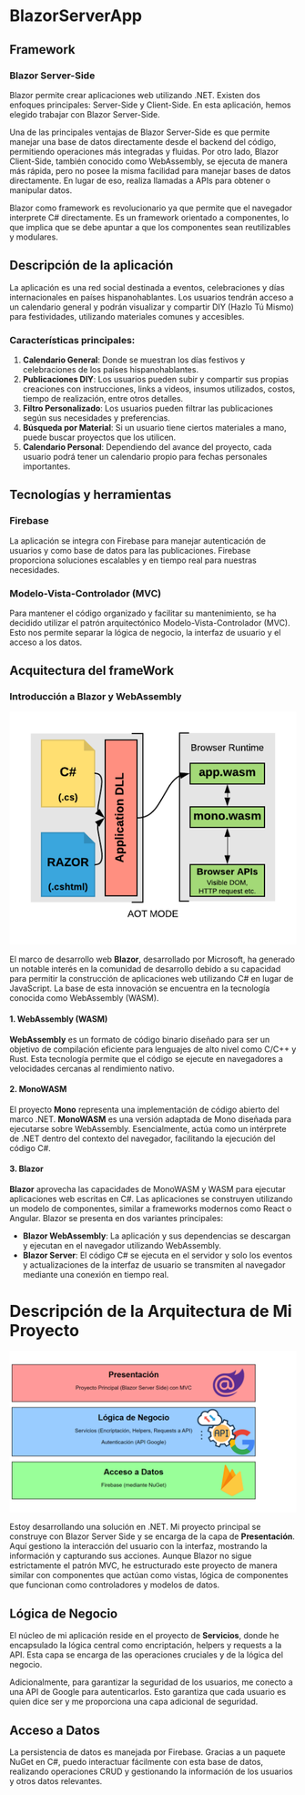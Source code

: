 <h1>BlazorServerApp</h1>
<h2>Framework</h2>

<h3>Blazor Server-Side</h3>

<p>
Blazor permite crear aplicaciones web utilizando .NET. Existen dos enfoques principales: Server-Side y Client-Side. En esta aplicación, hemos elegido trabajar con Blazor Server-Side. 
</p>
<p>
Una de las principales ventajas de Blazor Server-Side es que permite manejar una base de datos directamente desde el backend del código, permitiendo operaciones más integradas y fluidas. Por otro lado, Blazor Client-Side, también conocido como WebAssembly, se ejecuta de manera más rápida, pero no posee la misma facilidad para manejar bases de datos directamente. En lugar de eso, realiza llamadas a APIs para obtener o manipular datos.
</p>
<p>
Blazor como framework es revolucionario ya que permite que el navegador interprete C# directamente. Es un framework orientado a componentes, lo que implica que se debe apuntar a que los componentes sean reutilizables y modulares.
</p>

<h2>Descripción de la aplicación</h2>

<p>
La aplicación es una red social destinada a eventos, celebraciones y días internacionales en países hispanohablantes. Los usuarios tendrán acceso a un calendario general y podrán visualizar y compartir DIY (Hazlo Tú Mismo) para festividades, utilizando materiales comunes y accesibles.
</p>

<h3>Características principales:</h3>

<ol>
    <li><strong>Calendario General</strong>: Donde se muestran los días festivos y celebraciones de los países hispanohablantes.</li>
    <li><strong>Publicaciones DIY</strong>: Los usuarios pueden subir y compartir sus propias creaciones con instrucciones, links a videos, insumos utilizados, costos, tiempo de realización, entre otros detalles.</li>
    <li><strong>Filtro Personalizado</strong>: Los usuarios pueden filtrar las publicaciones según sus necesidades y preferencias.</li>
    <li><strong>Búsqueda por Material</strong>: Si un usuario tiene ciertos materiales a mano, puede buscar proyectos que los utilicen.</li>
    <li><strong>Calendario Personal</strong>: Dependiendo del avance del proyecto, cada usuario podrá tener un calendario propio para fechas personales importantes.</li>
</ol>

<h2>Tecnologías y herramientas</h2>

<h3>Firebase</h3>

<p>
La aplicación se integra con Firebase para manejar autenticación de usuarios y como base de datos para las publicaciones. Firebase proporciona soluciones escalables y en tiempo real para nuestras necesidades.
</p>

<h3>Modelo-Vista-Controlador (MVC)</h3>

<p>
Para mantener el código organizado y facilitar su mantenimiento, se ha decidido utilizar el patrón arquitectónico Modelo-Vista-Controlador (MVC). Esto nos permite separar la lógica de negocio, la interfaz de usuario y el acceso a los datos.
</p>

<h2>Acquitectura del frameWork</h2>
<h3>Introducción a Blazor y WebAssembly</h3>
<img src="https://github.com/josemita0301/BlazorServerApp/blob/9faf3953afbc287ed4351f76ebf1c20dab74e24a/Blazor%20Framework.png" style = "align-center">

<p>El marco de desarrollo web <strong>Blazor</strong>, desarrollado por Microsoft, ha generado un notable interés en la comunidad de desarrollo debido a su capacidad para permitir la construcción de aplicaciones web utilizando C# en lugar de JavaScript. La base de esta innovación se encuentra en la tecnología conocida como WebAssembly (WASM).</p>

<h4>1. WebAssembly (WASM)</h4>
<p><strong>WebAssembly</strong> es un formato de código binario diseñado para ser un objetivo de compilación eficiente para lenguajes de alto nivel como C/C++ y Rust. Esta tecnología permite que el código se ejecute en navegadores a velocidades cercanas al rendimiento nativo.</p>

<h4>2. MonoWASM</h4>
<p>El proyecto <strong>Mono</strong> representa una implementación de código abierto del marco .NET. <strong>MonoWASM</strong> es una versión adaptada de Mono diseñada para ejecutarse sobre WebAssembly. Esencialmente, actúa como un intérprete de .NET dentro del contexto del navegador, facilitando la ejecución del código C#.</p>

<h4>3. Blazor</h4>
<p><strong>Blazor</strong> aprovecha las capacidades de MonoWASM y WASM para ejecutar aplicaciones web escritas en C#. Las aplicaciones se construyen utilizando un modelo de componentes, similar a frameworks modernos como React o Angular. Blazor se presenta en dos variantes principales:</p>
<ul>
    <li><strong>Blazor WebAssembly</strong>: La aplicación y sus dependencias se descargan y ejecutan en el navegador utilizando WebAssembly.</li>
    <li><strong>Blazor Server</strong>: El código C# se ejecuta en el servidor y solo los eventos y actualizaciones de la interfaz de usuario se transmiten al navegador mediante una conexión en tiempo real.</li>
</ul>

<h1>Descripción de la Arquitectura de Mi Proyecto</h1>

<img src="https://github.com/josemita0301/BlazorServerApp/blob/0b32f32600716e1deb8c221d787b7a560efc26b3/Title%20Page.png" style = "align-center">

<p>Estoy desarrollando una solución en .NET. Mi proyecto principal se construye con Blazor Server Side y se encarga de la capa de <strong>Presentación</strong>. Aquí gestiono la interacción del usuario con la interfaz, mostrando la información y capturando sus acciones. Aunque Blazor no sigue estrictamente el patrón MVC, he estructurado este proyecto de manera similar con componentes que actúan como vistas, lógica de componentes que funcionan como controladores y modelos de datos.</p>

<h2>Lógica de Negocio</h2>
<p>El núcleo de mi aplicación reside en el proyecto de <strong>Servicios</strong>, donde he encapsulado la lógica central como encriptación, helpers y requests a la API. Esta capa se encarga de las operaciones cruciales y de la lógica del negocio.</p>

<p>Adicionalmente, para garantizar la seguridad de los usuarios, me conecto a una API de Google para autenticarlos. Esto garantiza que cada usuario es quien dice ser y me proporciona una capa adicional de seguridad.</p>

<h2>Acceso a Datos</h2>
<p>La persistencia de datos es manejada por Firebase. Gracias a un paquete NuGet en C#, puedo interactuar fácilmente con esta base de datos, realizando operaciones CRUD y gestionando la información de los usuarios y otros datos relevantes.</p>



